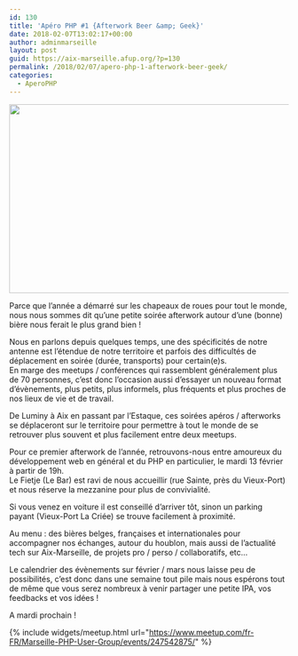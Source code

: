 ```yaml
---
id: 130
title: 'Apéro PHP #1 {Afterwork Beer &amp; Geek}'
date: 2018-02-07T13:02:17+00:00
author: adminmarseille
layout: post
guid: https://aix-marseille.afup.org/?p=130
permalink: /2018/02/07/apero-php-1-afterwork-beer-geek/
categories:
  - AperoPHP
---
```

[<img class="aligncenter size-large wp-image-132" src="https://aix-marseille.afup.org/files/2018/02/visuel_apero-1024x597.jpg" alt="" width="584" height="340" srcset="https://aix-marseille.afup.org/files/2018/02/visuel_apero-1024x597.jpg 1024w, https://aix-marseille.afup.org/files/2018/02/visuel_apero-300x175.jpg 300w, https://aix-marseille.afup.org/files/2018/02/visuel_apero-768x448.jpg 768w, https://aix-marseille.afup.org/files/2018/02/visuel_apero-500x292.jpg 500w, https://aix-marseille.afup.org/files/2018/02/visuel_apero.jpg 1200w" sizes="(max-width: 584px) 100vw, 584px" />](https://aix-marseille.afup.org/files/2018/02/visuel_apero.jpg)

Parce que l&rsquo;année a démarré sur les chapeaux de roues pour tout le monde, nous nous sommes dit qu&rsquo;une petite soirée afterwork autour d&rsquo;une (bonne) bière nous ferait le plus grand bien !

Nous en parlons depuis quelques temps, une des spécificités de notre antenne est l&rsquo;étendue de notre territoire et parfois des difficultés de déplacement en soirée (durée, transports) pour certain(e)s.  
En marge des meetups / conférences qui rassemblent généralement plus de 70 personnes, c&rsquo;est donc l&rsquo;occasion aussi d&rsquo;essayer un nouveau format d&rsquo;évènements, plus petits, plus informels, plus fréquents et plus proches de nos lieux de vie et de travail.

De Luminy à Aix en passant par l&rsquo;Estaque, ces soirées apéros / afterworks se déplaceront sur le territoire pour permettre à tout le monde de se retrouver plus souvent et plus facilement entre deux meetups.

Pour ce premier afterwork de l&rsquo;année, retrouvons-nous entre amoureux du développement web en général et du PHP en particulier, le mardi 13 février à partir de 19h.  
Le Fietje (Le Bar) est ravi de nous accueillir (rue Sainte, près du Vieux-Port) et nous réserve la mezzanine pour plus de convivialité.

Si vous venez en voiture il est conseillé d&rsquo;arriver tôt, sinon un parking payant (Vieux-Port La Criée) se trouve facilement à proximité.

Au menu : des bières belges, françaises et internationales pour accompagner nos échanges, autour du houblon, mais aussi de l&rsquo;actualité tech sur Aix-Marseille, de projets pro / perso / collaboratifs, etc&#8230;

Le calendrier des évènements sur février / mars nous laisse peu de possibilités, c&rsquo;est donc dans une semaine tout pile mais nous espérons tout de même que vous serez nombreux à venir partager une petite IPA, vos feedbacks et vos idées !

A mardi prochain !

{% include widgets/meetup.html
   url="https://www.meetup.com/fr-FR/Marseille-PHP-User-Group/events/247542875/"
%}
